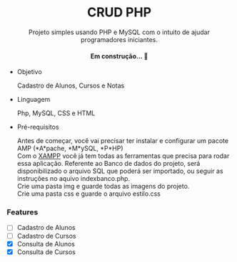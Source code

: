 
<h1 align="center">CRUD PHP</h1>
<p align="center">Projeto simples usando PHP e MySQL com o intuito de ajudar programadores iniciantes.</p>
<h4 align="center"> Em construção...  🚧</h4>
<ul>
<li>Objetivo</li>
  <p>Cadastro de Alunos, Cursos e Notas</p>
<li>Linguagem</li>
    <p>Php, MySQL, CSS e HTML</p>
<li>Pré-requisitos</li>
<p>Antes de começar, você vai precisar ter instalar e configurar um pacote AMP (*A*pache, *M*ySQL, *P*HP)<br>
Com o <a href="https://www.apachefriends.org/index.html">XAMPP</a> você já tem todas as ferramentas que precisa para rodar essa aplicação.
Referente ao Banco de dados do projeto, será disponibilizado o arquivo SQL que poderá ser importado, ou seguir as instruções no aquivo indexbanco.php.
<br>
Crie uma pasta img e guarde todas as imagens do projeto.
<br>
Crie uma pasta css e guarde o arquivo estilo.css</p>  
</ul>

### Features

- [ ] Cadastro de Alunos
- [ ] Cadastro de Cursos
- [x] Consulta de Alunos
- [x] Consulta de Cursos
